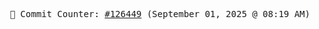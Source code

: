 <p align="center">
    <samp>
        📮 Commit Counter: <a href="https://github.com/Javascript-void0/Javascript-void0/commits/main">#126449</a> (September 01, 2025 @ 08:19 AM)
    </samp>
</p>